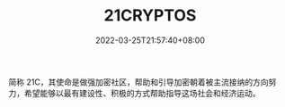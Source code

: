 ﻿---
weight: 
title: "21CRYPTOS"
description: "简称 21C，其使命是做强加密社区，帮助和引导加密朝着被主流接纳的方向努力，希望能够以最有建设性、积极的方式帮助指导这场社会和经济运动"
date: 2022-03-25T21:57:40+08:00
lastmod: 2022-03-25T16:45:40+08:00
draft: false
authors: ["Metabd"]
featuredImage: "21cryptos.jpg"
link: ""
tags: ["元宇宙社区","21CRYPTOS"]
categories: ["navigation"]
navigation: ["元宇宙社区"]
lightgallery: true
toc: true
pinned: false
recommend: false
recommend1: false
---
简称 21C，其使命是做强加密社区，帮助和引导加密朝着被主流接纳的方向努力，希望能够以最有建设性、积极的方式帮助指导这场社会和经济运动。
